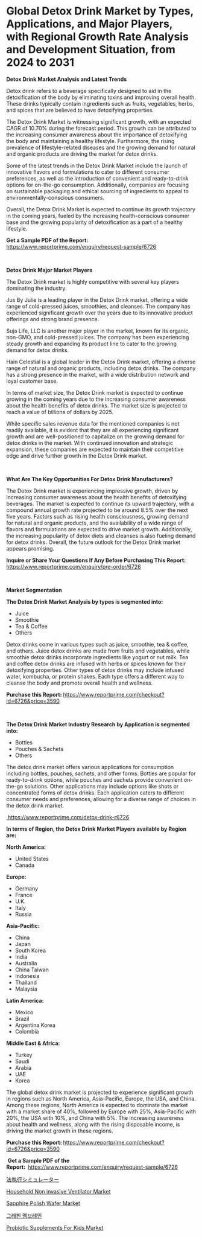 <p><h1>Global Detox Drink Market by Types, Applications, and Major Players, with Regional Growth Rate Analysis and Development Situation, from 2024 to 2031</h1></p><p><strong>Detox Drink Market Analysis and Latest Trends</strong></p>
<p><p>Detox drink refers to a beverage specifically designed to aid in the detoxification of the body by eliminating toxins and improving overall health. These drinks typically contain ingredients such as fruits, vegetables, herbs, and spices that are believed to have detoxifying properties.</p><p>The Detox Drink Market is witnessing significant growth, with an expected CAGR of 10.70% during the forecast period. This growth can be attributed to the increasing consumer awareness about the importance of detoxifying the body and maintaining a healthy lifestyle. Furthermore, the rising prevalence of lifestyle-related diseases and the growing demand for natural and organic products are driving the market for detox drinks.</p><p>Some of the latest trends in the Detox Drink Market include the launch of innovative flavors and formulations to cater to different consumer preferences, as well as the introduction of convenient and ready-to-drink options for on-the-go consumption. Additionally, companies are focusing on sustainable packaging and ethical sourcing of ingredients to appeal to environmentally-conscious consumers.</p><p>Overall, the Detox Drink Market is expected to continue its growth trajectory in the coming years, fueled by the increasing health-conscious consumer base and the growing popularity of detoxification as a part of a healthy lifestyle.</p></p>
<p><strong>Get a Sample PDF of the Report:&nbsp;</strong> <a href="https://www.reportprime.com/enquiry/request-sample/6726">https://www.reportprime.com/enquiry/request-sample/6726</a></p>
<p>&nbsp;</p>
<p><strong>Detox Drink Major Market Players</strong></p>
<p><p>The Detox Drink market is highly competitive with several key players dominating the industry. </p><p>Jus By Julie is a leading player in the Detox Drink market, offering a wide range of cold-pressed juices, smoothies, and cleanses. The company has experienced significant growth over the years due to its innovative product offerings and strong brand presence.</p><p>Suja Life, LLC is another major player in the market, known for its organic, non-GMO, and cold-pressed juices. The company has been experiencing steady growth and expanding its product line to cater to the growing demand for detox drinks.</p><p>Hain Celestial is a global leader in the Detox Drink market, offering a diverse range of natural and organic products, including detox drinks. The company has a strong presence in the market, with a wide distribution network and loyal customer base.</p><p>In terms of market size, the Detox Drink market is expected to continue growing in the coming years due to the increasing consumer awareness about the health benefits of detox drinks. The market size is projected to reach a value of billions of dollars by 2025.</p><p>While specific sales revenue data for the mentioned companies is not readily available, it is evident that they are all experiencing significant growth and are well-positioned to capitalize on the growing demand for detox drinks in the market. With continued innovation and strategic expansion, these companies are expected to maintain their competitive edge and drive further growth in the Detox Drink market.</p></p>
<p>&nbsp;</p>
<p><strong>What Are The Key Opportunities For Detox Drink Manufacturers?</strong></p>
<p><p>The Detox Drink market is experiencing impressive growth, driven by increasing consumer awareness about the health benefits of detoxifying beverages. The market is expected to continue its upward trajectory, with a compound annual growth rate projected to be around 8.5% over the next five years. Factors such as rising health consciousness, growing demand for natural and organic products, and the availability of a wide range of flavors and formulations are expected to drive market growth. Additionally, the increasing popularity of detox diets and cleanses is also fueling demand for detox drinks. Overall, the future outlook for the Detox Drink market appears promising.</p></p>
<p><strong>Inquire or Share Your Questions If Any Before Purchasing This Report:</strong> <a href="https://www.reportprime.com/enquiry/pre-order/6726">https://www.reportprime.com/enquiry/pre-order/6726</a></p>
<p>&nbsp;</p>
<p><strong>Market Segmentation</strong></p>
<p><strong>The Detox Drink Market Analysis by types is segmented into:</strong></p>
<p><ul><li>Juice</li><li>Smoothie</li><li>Tea & Coffee</li><li>Others</li></ul></p>
<p><p>Detox drinks come in various types such as juice, smoothie, tea & coffee, and others. Juice detox drinks are made from fruits and vegetables, while smoothie detox drinks incorporate ingredients like yogurt or nut milk. Tea and coffee detox drinks are infused with herbs or spices known for their detoxifying properties. Other types of detox drinks may include infused water, kombucha, or protein shakes. Each type offers a different way to cleanse the body and promote overall health and wellness.</p></p>
<p><strong>Purchase this Report:&nbsp;</strong><a href="https://www.reportprime.com/checkout?id=6726&price=3590">https://www.reportprime.com/checkout?id=6726&price=3590</a></p>
<p>&nbsp;</p>
<p><strong>The Detox Drink Market Industry Research by Application is segmented into:</strong></p>
<p><ul><li>Bottles</li><li>Pouches & Sachets</li><li>Others</li></ul></p>
<p><p>The detox drink market offers various applications for consumption including bottles, pouches, sachets, and other forms. Bottles are popular for ready-to-drink options, while pouches and sachets provide convenient on-the-go solutions. Other applications may include options like shots or concentrated forms of detox drinks. Each application caters to different consumer needs and preferences, allowing for a diverse range of choices in the detox drink market.</p></p>
<p><a href="https://www.reportprime.com/detox-drink-r6726">&nbsp;https://www.reportprime.com/detox-drink-r6726</a></p>
<p><strong>In terms of Region, the Detox Drink Market Players available by Region are:</strong></p>
<p>
    <p> <strong> North America: </strong>
        <ul>
            <li>United States</li>
            <li>Canada</li>
        </ul>
        </p> 
    <p> <strong> Europe: </strong>
        <ul>
            <li>Germany</li>
            <li>France</li>
            <li>U.K.</li>
            <li>Italy</li>
            <li>Russia</li>
        </ul>
        </p> 
    <p> <strong> Asia-Pacific: </strong>
        <ul>
            <li>China</li>
            <li>Japan</li>
            <li>South Korea</li>
            <li>India</li>
            <li>Australia</li>
            <li>China Taiwan</li>
            <li>Indonesia</li>
            <li>Thailand</li>
            <li>Malaysia</li>
        </ul>
        </p> 
    <p> <strong> Latin America: </strong>
        <ul>
            <li>Mexico</li>
            <li>Brazil</li>
            <li>Argentina Korea</li>
            <li>Colombia</li>
        </ul>
        </p> 
    <p> <strong> Middle East & Africa: </strong>
        <ul>
            <li>Turkey</li>
            <li>Saudi</li>
            <li>Arabia</li>
            <li>UAE</li>
            <li>Korea</li>
        </ul>
    </p>
    </p>
<p><p>The global detox drink market is projected to experience significant growth in regions such as North America, Asia-Pacific, Europe, the USA, and China. Among these regions, North America is expected to dominate the market with a market share of 40%, followed by Europe with 25%, Asia-Pacific with 20%, the USA with 10%, and China with 5%. The increasing awareness about health and wellness, along with the rising disposable income, is driving the market growth in these regions.</p></p>
<p><strong>Purchase this Report: </strong><a href="https://www.reportprime.com/checkout?id=6726&price=3590">https://www.reportprime.com/checkout?id=6726&price=3590</a></p>
<p>&nbsp;<strong>Get a Sample PDF of the Report:&nbsp;&nbsp;</strong><a href="https://www.reportprime.com/enquiry/request-sample/6726">https://www.reportprime.com/enquiry/request-sample/6726</a></p>
<p><strong></strong></p>
<p><p><a href="https://medium.com/@agnes.mcguire/%E3%82%B0%E3%83%AD%E3%83%BC%E3%83%90%E3%83%AB%E6%B3%95%E5%9F%B7%E8%A1%8C%E3%82%B7%E3%83%9F%E3%83%A5%E3%83%AC%E3%83%BC%E3%82%BF%E3%83%BC%E7%94%A3%E6%A5%AD-%E3%82%BF%E3%82%A4%E3%83%97-%E3%82%A2%E3%83%97%E3%83%AA%E3%82%B1%E3%83%BC%E3%82%B7%E3%83%A7%E3%83%B3-%E5%B8%82%E5%A0%B4%E3%83%97%E3%83%AC%E3%82%A4%E3%83%A4%E3%83%BC-%E5%9C%B0%E5%9F%9F%E6%88%90%E9%95%B7%E5%88%86%E6%9E%90-%E3%81%8A%E3%82%88%E3%81%B3%E5%B0%86%E6%9D%A5%E3%82%B7%E3%83%8A%E3%83%AA%E3%82%AA-2024%E5%B9%B4-2031%E5%B9%B4-051fe387e608">法執行シミュレーター</a></p><p><a href="https://issuu.com/reportprime-2/docs/household-non-invasive-ventilator-m_b7bd114638719b">Household Non invasive Ventilator Market</a></p><p><a href="https://medium.com/@nyahmertz1936/sapphire-polish-wafer-market-outlook-and-forecast-from-2024-to-2031-90b745287b28">Sapphire Polish Wafer Market</a></p><p><a href="https://medium.com/@jordanilliamson678678_12326/%EA%B8%80%EB%A1%9C%EB%B2%8C-%EA%B7%B8%EB%9E%98%ED%95%80-%EB%A7%89-%EC%8B%9C%EC%9E%A5-%ED%98%84%ED%99%A9-2024%EB%85%84-2031%EB%85%84-%EB%B0%8F-%EC%A7%80%EC%97%AD-%EC%A0%9C%ED%92%88-%EB%B0%8F-%EC%B5%9C%EC%A2%85-%EC%82%AC%EC%9A%A9%EB%B3%84-%EC%98%88%EC%B8%A1-2d7310f07a6d">그래핀 멤브레인</a></p><p><a href="https://github.com/bmorecock/Market-Research-Report-List-4/blob/main/probiotic-supplements-for-kids-market.md">Probiotic Supplements For Kids Market</a></p></p>